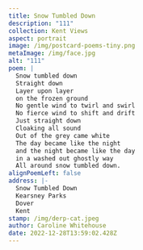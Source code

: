 ```yaml
---
title: Snow Tumbled Down
description: "111"
collection: Kent Views
aspect: portrait
image: /img/postcard-poems-tiny.png
metaImage: /img/face.jpg
alt: "111"
poem: |
  Snow tumbled down 
  Straight down
  Layer upon layer 
  on the frozen ground
  No gentle wind to twirl and swirl
  No fierce wind to shift and drift
  Just straight down
  Cloaking all sound
  Out of the grey came white
  The day became like the night
  and the night became like the day
  in a washed out ghostly way
  All around snow tumbled down.
alignPoemLeft: false
address: |-
  Snow Tumbled Down
  Kearsney Parks
  Dover
  Kent
stamp: /img/derp-cat.jpeg
author: Caroline Whitehouse
date: 2022-12-28T13:59:02.428Z
---
```

